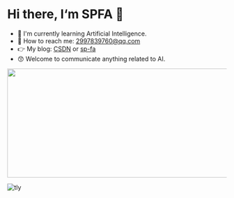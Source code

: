 # Hi there, I‘m SPFA 👋

- 🎒 I'm currently learning Artificial Intelligence.
- 📧 How to reach me: 2997839760@qq.com
- 👉 My blog: [CSDN](https://blog.csdn.net/SP_FA?spm=1000.2115.3001.5343) or [sp-fa](https://sp-fa.github.io/)
- 😙 Welcome to communicate anything related to AI.

<img src="https://github-readme-stats.vercel.app/api/top-langs/?username=SP-FA&layout=compact" width="1000px" height="250px">

![tly](./pic/profile.png)
